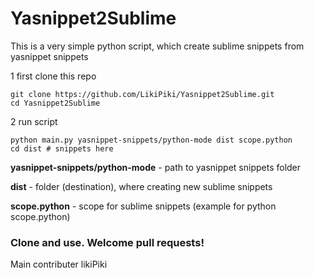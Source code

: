 # Yasnippet2Sublime

This is a very simple python script, which create sublime snippets from yasnippet snippets

1 first clone this repo

```shell
git clone https://github.com/LikiPiki/Yasnippet2Sublime.git
cd Yasnippet2Sublime
```
2 run script
```shell
python main.py yasnippet-snippets/python-mode dist scope.python
cd dist # snippets here
```

**yasnippet-snippets/python-mode** - path to yasnippet snippets folder

**dist** - folder (destination), where creating new sublime snippets

**scope.python** - scope for sublime snippets (example for python scope.python)

### Clone and use. Welcome pull requests!

Main contributer likiPiki
